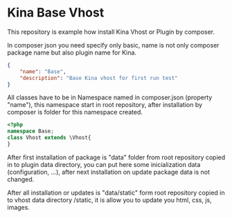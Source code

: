 Kina Base Vhost
===============

This repository is example how install Kina Vhost or Plugin by composer.

In composer json you need specify only basic, name is not only composer package name but also
plugin name for Kina.

```json
{
	"name": "Base",
	"description": "Base Kina vhost for first run test"
}
```

All classes have to be in Namespace named in composer.json (property "name"), this namespace start in root repository, after installation
by composer is folder for this namespace created.

```php
<?php
namespace Base;
class Vhost extends \Vhost{
}
```

After first installation of package is "data" folder from root repository copied in to plugin data directory, you can
put here some inicialization data (configuration, ...), after next installation on update package data is not changed.

After all installation or updates is "data/static" form root repository copied in to vhost data directory /static,
it is allow you to update you html, css, js, images.